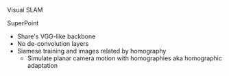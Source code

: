 Visual SLAM

SuperPoint
- Share's VGG-like backbone
- No de-convolution layers
- Siamese training and images related by homography
    - Simulate planar camera motion with homographies aka homographic adaptation

